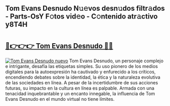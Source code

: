 ## Tom Evans Desnudo N𝚞𝚎vos desn𝚞dos filtr𝚊dos - Parts-OsY F𝚘tos vid𝚎o - C𝚘ntenido atr𝚊ctivo y8T4H

# <h2><a href="http://mb7yxwa.tromn.icu/?c=Tom+Evans+Desnudo">🔗👉👉👉 Tom Evans Desnudo 🔗🔗</a></h2>

[![Tom Evans Desnudo nuevo](https://i.imgur.com/pEAQMta.gif)](http://mb7yxwa.tromn.icu/?c=Tom+Evans+Desnudo)
Tom Evans Desnudo, un personaje complejo e intrigante, desafía las etiquetas simples. Su uso pionero de los medios digitales para la autoexpresión ha cautivado y enfurecido a los críticos, encendiendo debates sobre la identidad, la ética y la naturaleza evolutiva de las sociedades en línea. A pesar de la incertidumbre de sus acciones futuras, su impacto en la cultura en línea es palpable. Armada con una tenacidad inquebrantable y un encanto innegable, la influencia de Tom Evans Desnudo en el mundo virtual no tiene límites.
